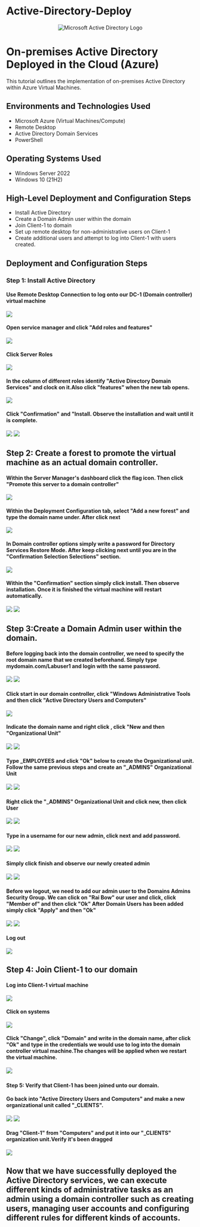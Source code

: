 # Active-Directory-Deploy
<p align="center">
<img src="https://i.imgur.com/pU5A58S.png" alt="Microsoft Active Directory Logo"/>
</p>

<h1>On-premises Active Directory Deployed in the Cloud (Azure)</h1>
This tutorial outlines the implementation of on-premises Active Directory within Azure Virtual Machines.<br />



<h2>Environments and Technologies Used</h2>

- Microsoft Azure (Virtual Machines/Compute)
- Remote Desktop
- Active Directory Domain Services
- PowerShell

<h2>Operating Systems Used </h2>

- Windows Server 2022
- Windows 10 (21H2)

<h2>High-Level Deployment and Configuration Steps</h2>

- Install Active Directory
- Create a Domain Admin user within the domain
- Join Client-1 to domain
- Set up remote desktop for non-administrative users on Client-1
- Create additional users and attempt to log into Client-1 with users created.

<h2>Deployment and Configuration Steps</h2>

<h3>Step 1: Install Active Directory</h3>
<h4>Use Remote Desktop Connection to log onto our DC-1 (Domain controller) virtual machine</h4>
<img src="https://i.imgur.com/3UfuPtN.png">

<h4>Open service manager and click "Add roles and features"</h4>
<img src="https://i.imgur.com/hMf3kDJ.png">

<h4>Click Server Roles</h4>
<img src="https://i.imgur.com/G4zKViV.png">

<h4>In the column of different roles identify "Active Directory Domain Services" and clock on it.Also click "features" when the new tab opens.</h4>
<img src="https://i.imgur.com/OPsN30T.png">

<h4>Click "Confirmation" and "Install. Observe the installation and wait until it is complete.</h4>
<img src="https://i.imgur.com/ydIwo5B.png">
<img src="https://i.imgur.com/TQGPHpP.png">

<h2>Step 2: Create a forest to promote the virtual machine as an actual domain controller.</h2>

<h4>Within the Server Manager's dashboard click  the flag icon. Then click "Promote this server to a domain controller"</h4>
<img src="https://i.imgur.com/wKHdgsC.png">

<h4>Within the Deployment Configuration tab, select "Add a new forest" and type the domain name under. After click next</h4>
<img src="https://i.imgur.com/MrFaX5f.png">

<h4>In Domain controller options simply write a password for Directory Services Restore Mode. After keep clicking next until you are in the "Confirmation Selection Selections" section. </h4>
<img src="https://i.imgur.com/tX1WSr9.png">

<h4>Within the "Confirmation" section simply click install. Then observe installation. Once it is finished the virtual machine will restart automatically.</h4>
<img src="https://i.imgur.com/lEathND.png">
<img src="https://i.imgur.com/U8KLXpU.png">

<h2>Step 3:Create a Domain Admin user within the domain.</h2>
<h4>Before logging back into the domain controller, we need to specify the root domain name that we created beforehand. Simply type mydomain.com/Labuser1 and login with the same password. </h4>
<img src="https://i.imgur.com/dLJIxWI.png">
<img src="https://i.imgur.com/apT61yh.png">

<h4> Click start in our domain controller, click "Windows Administrative Tools and then click "Active Directory Users and Computers"</h4>
<img src="https://i.imgur.com/0Y4Y1E3.png">

<h4>Indicate the domain name and right click , click "New and then "Organizational Unit"</h4>
<img src="https://i.imgur.com/i72IQyH.png">
<img src="https://i.imgur.com/O8J4ZTF.png">

<h4>Type _EMPLOYEES and click "Ok" below to create the Organizational unit. Follow the same previous steps and create an "_ADMINS" Organizational Unit</h4>
<img src="https://i.imgur.com/KCJFpyW.png"/>
<img src="https://i.imgur.com/V2TBoKr.png"/>

<h4>Right click the "_ADMINS" Organizational Unit and click new, then click User</h4>
<img src="https://i.imgur.com/LOb2OE0.png">
<img src="https://i.imgur.com/Y4vzbRs.png">

<h4>Type in a username for our new admin, click next and add password.</h4>
<img src="https://i.imgur.com/TIo5uyU.png">
<img src="https://i.imgur.com/4DQtyEx.png">

<h4>Simply click finish and observe our newly created admin</h4>
<img src="https://i.imgur.com/DfDFvlg.png">
<img src="https://i.imgur.com/g7NsnYM.png">

<h4>Before we logout, we need to add our admin user to the Domains Admins Security Group. We can click on "Rai Bow" our user and click, click "Member of" and then click "Ok" After Domain Users has been added simply click "Apply" and then "Ok"</h4>
<img src="https://i.imgur.com/vHiC0No.png">
<img src="https://i.imgur.com/h4B0SUs.png">

<h4>Log out</h4>
<img src="https://i.imgur.com/NkQepQV.png">

<h2>Step 4: Join Client-1 to our domain</h2>
<h4>Log into Client-1 virtual machine</h4>
<img src="https://i.imgur.com/2A6yjXH.png">
<h4>Click on systems </h4>
<img src="https://i.imgur.com/E0jJymW.png">
<h4>Click "Change", click "Domain" and write in the domain name, after click "Ok" and type in the credentials we would use to log into the domain controller virtual machine.The changes will be applied when we restart the virtual machine.</h4>
<img src="https://i.imgur.com/MffMZlw.png">
<img src="">

<h4>Step 5: Verify that Client-1 has been joined unto our domain.</h4>
<h4>Go back into "Active Directory Users and Computers" and make a new organizational unit called "_CLIENTS".</h4>
<img src="https://i.imgur.com/UwEe5JF.png">
<img src="https://i.imgur.com/GFgdObW.png">
<h4>Drag "Client-1" from "Computers" and put it into our "_CLIENTS" organization unit.Verify it's been dragged</h4>
<img src="https://i.imgur.com/2DDLRl8.png">

<h2>Now that we have successfully deployed the Active Directory services, we can execute different kinds of administrative tasks as an admin using a domain controller such as creating users, managing user accounts and configuring different rules for different kinds of accounts.</h2>
